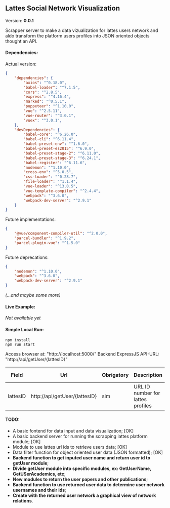 ## Lattes Social Network Visualization

Version: **0.0.1**

Scrapper server to make a data vizualization for lattes users network and aldo transform the platform users profiles into JSON oriented objects thought an API.

#### Dependencies:

Actual version:
```JSON
{
    "dependencies": {
        "axios": "^0.18.0",
        "babel-loader": "^7.1.5",
        "cors": "^2.8.5",
        "express": "^4.16.4",
        "marked": "^0.5.1",
        "puppeteer": "^1.10.0",
        "vue": "^2.5.11",
        "vue-router": "^3.0.1",
        "vuex": "^3.0.1",
    },
    "devDependencies": {
        "babel-core": "^6.26.0",
        "babel-cli": "^6.11.4",
        "babel-preset-env": "^1.6.0",
        "babel-preset-es2015": "^6.9.0",
        "babel-preset-stage-2": "^6.11.0",
        "babel-preset-stage-3": "^6.24.1",
        "babel-register": "^6.11.6",
        "nodemon": "^1.10.0",
        "cross-env": "^5.0.5",
        "css-loader": "^0.28.7",
        "file-loader": "^1.1.4",
        "vue-loader": "^13.0.5",
        "vue-template-compiler": "^2.4.4",
        "webpack": "^3.6.0",
        "webpack-dev-server": "^2.9.1"
    }
}
```

Future implementations:
```JSON
{
    "@vue/component-compiler-util": "^2.0.0",
    "parcel-bundler": "^1.9.2",
    "parcel-plugin-vue": "^1.5.0"
}
```

Future deprecations:
```JSON
{
    "nodemon": "^1.10.0",
    "webpack": "^3.6.0",
    "webpack-dev-server": "^2.9.1"
}
```
*(...and maybe some more)*

#### Live Example:
*Not available yet*

#### Simple Local Run:
```Shell
npm install
npm run start
```
Access browser at: "http://localhost:5000/"
Backend ExpressJS API-URL: "http://api/getUser/{lattesID}"

| Field       |Url                              | Obrigatory    | Description                       | Response Type
| ---         | ---                             | ---           | ---                               | ---
| lattesID    | http://api/getUser/{lattesID}   | sim           | URL ID number for lattes profiles | JSON

#### TODO:
- A basic fontend for data input and data visualization; [OK]
- A basic backend server for running the scrapping lattes platform module; [OK]
- Module to use lattes url ids to retrieve users data; [OK]
- Data filter function for object oriented user data (JSON formatted); [OK]
- **Backend function to get inputed user name and return user id to getUser module**;
- **Divide getUser module into specific modules, ex: GetUserName, GetUSerAcademics, etc**;
- **New modules to return the user papers and other publications**;
- **Backend function to use returned user data to determine user network usernames and their ids**;
- **Create with the returned user network a graphical view of network relations**.